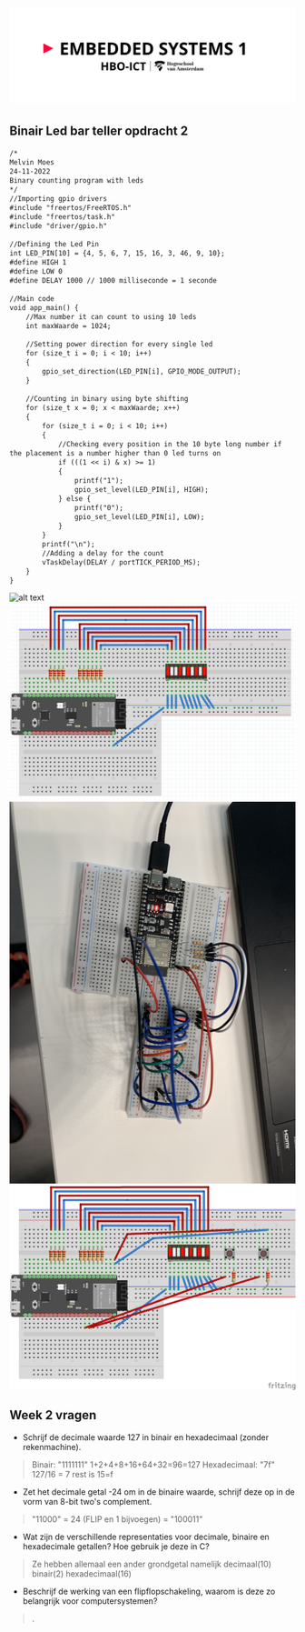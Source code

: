 # ![alt text](../assets/pictures/em1_markdown_header.png)

## Binair Led bar teller opdracht 2

    /*
    Melvin Moes
    24-11-2022
    Binary counting program with leds
    */
    //Importing gpio drivers
    #include "freertos/FreeRTOS.h"
    #include "freertos/task.h"
    #include "driver/gpio.h"

    //Defining the Led Pin 
    int LED_PIN[10] = {4, 5, 6, 7, 15, 16, 3, 46, 9, 10};
    #define HIGH 1
    #define LOW 0
    #define DELAY 1000 // 1000 milliseconde = 1 seconde

    //Main code
    void app_main() {
        //Max number it can count to using 10 leds
        int maxWaarde = 1024;

        //Setting power direction for every single led
        for (size_t i = 0; i < 10; i++)
        {
            gpio_set_direction(LED_PIN[i], GPIO_MODE_OUTPUT);
        }

        //Counting in binary using byte shifting
        for (size_t x = 0; x < maxWaarde; x++)
        {
            for (size_t i = 0; i < 10; i++)
            {
                //Checking every position in the 10 byte long number if the placement is a number higher than 0 led turns on
                if (((1 << i) & x) >= 1)
                {
                    printf("1");
                    gpio_set_level(LED_PIN[i], HIGH);
                } else {
                    printf("0");
                    gpio_set_level(LED_PIN[i], LOW);
                }
            }
            printf("\n");
            //Adding a delay for the count
            vTaskDelay(DELAY / portTICK_PERIOD_MS);
        }
    }  

![alt text](../assets/gifs/binairtellerGIF.gif)
![alt text](../assets/pictures/binair_schema.png)
![alt text](../assets/pictures/binair_foto_knop.png)
![alt text](../assets/pictures/binair_schema_knop.png)

## Week 2 vragen

- Schrijf de decimale waarde 127 in binair en hexadecimaal (zonder rekenmachine).

> Binair: "1111111" 1+2+4+8+16+64+32=96=127 Hexadecimaal: "7f" 127/16 = 7 rest is 15=f

- Zet het decimale getal -24 om in de binaire waarde, schrijf deze op in de vorm van 8-bit two's complement.

> "11000" = 24 (FLIP en 1 bijvoegen) = "100011"

- Wat zijn de verschillende representaties voor decimale, binaire en hexadecimale getallen? Hoe gebruik je deze in C?

> Ze hebben allemaal een ander grondgetal namelijk decimaal(10) binair(2) hexadecimaal(16)

- Beschrijf de werking van een flipflopschakeling, waarom is deze zo belangrijk voor computersystemen?

> .
